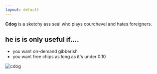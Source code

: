```yaml
---
layout: default
---
```


**Cdog** is a sketchy ass seal who plays courchevel and hates foreigners.


## he is is only useful if....

* you want on-demand gibberish
* you want free chips as long as it's under 0.10  


![cdog](http://cdn.wallpapersafari.com/2/11/MHTnfN.jpg)


